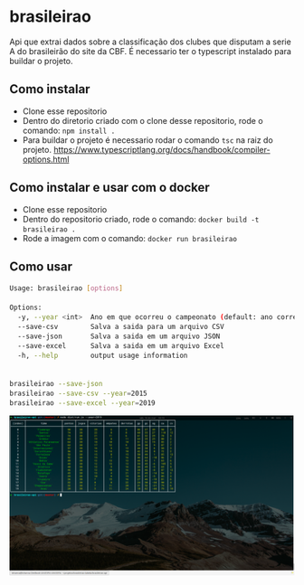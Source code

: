 # brasileirao
Api que extrai dados sobre a classificação dos clubes que disputam a serie A do brasileirão do site da CBF. É necessario ter o typescript instalado para buildar o projeto.



## Como instalar
- Clone esse repositorio
- Dentro do diretorio criado com o clone desse repositorio, rode o comando: `npm install .`
- Para buildar o projeto é necessario rodar o comando `tsc` na raiz do projeto.
https://www.typescriptlang.org/docs/handbook/compiler-options.html

## Como instalar e usar com o docker

- Clone esse repositorio
- Dentro do repositorio criado, rode o comando: `docker build -t brasileirao .`
- Rode a imagem com o comando:  `docker run brasileirao`

## Como usar

```bash
Usage: brasileirao [options]

Options:
  -y, --year <int>  Ano em que ocorreu o campeonato (default: ano corrente)
  --save-csv        Salva a saida para um arquivo CSV
  --save-json       Salva a saida em um arquivo JSON
  --save-excel      Salva a saida em um arquivo Excel
  -h, --help        output usage information


brasileirao --save-json
brasileirao --save-csv --year=2015
brasileirao --save-excel --year=2019
```

![exemplo](https://github.com/lohxx/brasileirao/blob/master/cli-screenshot.png)

